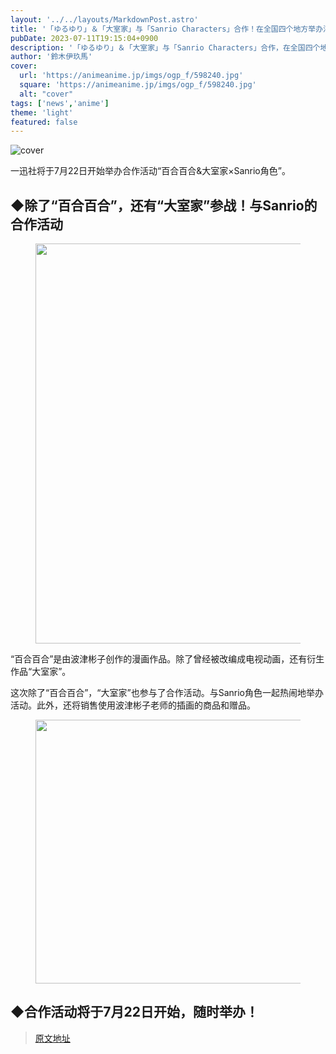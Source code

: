 ```yaml
---
layout: '../../layouts/MarkdownPost.astro'
title: '「ゆるゆり」＆「大室家」与「Sanrio Characters」合作！在全国四个地方举办活动，还有使用原作·波之里老师描绘的插图的商品'
pubDate: 2023-07-11T19:15:04+0900
description: '「ゆるゆり」＆「大室家」与「Sanrio Characters」合作，在全国四个地方举办活动！'
author: '鈴木伊玖馬'
cover:
  url: 'https://animeanime.jp/imgs/ogp_f/598240.jpg'
  square: 'https://animeanime.jp/imgs/ogp_f/598240.jpg'
  alt: "cover"
tags: ['news','anime']
theme: 'light'
featured: false
---
```


![cover](https://animeanime.jp/imgs/ogp_f/598240.jpg)

<figure class="ctms-editor-twitter"><blockquote class="twitter-tweet" data-conversation=""><a href="https://twitter.com/ichijinsha_info/status/1674719705603674113?s=20"></a></blockquote></figure>

一迅社将于7月22日开始举办合作活动“百合百合&大室家×Sanrio角色”。

<h2>◆除了“百合百合”，还有“大室家”参战！与Sanrio的合作活动</h2>
<figure class="ctms-editor-image"><img src="/imgs/zoom/598243.png" class="inline-article-image" width="640" height="640"></figure>
“百合百合”是由波津彬子创作的漫画作品。除了曾经被改编成电视动画，还有衍生作品“大室家”。

这次除了“百合百合”，“大室家”也参与了合作活动。与Sanrio角色一起热闹地举办活动。此外，还将销售使用波津彬子老师的插画的商品和赠品。

<figure class="ctms-editor-image"><img src="/imgs/zoom/598244.png" class="inline-article-image" width="640" height="422"></figure>
<h2>◆合作活动将于7月22日开始，随时举办！</h2>

>[原文地址](https://animeanime.jp/article/2023/07/11/78535.html)  